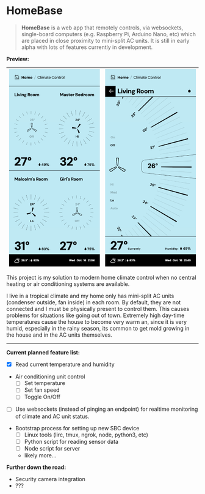 # HomeBase

> **HomeBase** is a web app that remotely controls, via websockets, single-board computers (e.g. Raspberry Pi, Arduino Nano, etc) which are placed in close proximity to mini-split AC units. It is still in early alpha with lots of features currently in development.

**Preview:**

|![Dashboard](/public/dashboard.png)|![Room](/public/room.png)|
|-|-|

This project is my solution to modern home climate control when no central heating or air conditioning systems are available. 

I live in a tropical climate and my home only has mini-split AC units (condenser outside, fan inside) in each room. By default, they are not connected and I must be physically present to control them. This causes problems for situations like going out of town. Extremely high day-time temperatures cause the house to become very warm an, since it is very humid, especially in the rainy season, its common to get mold growing in the house and in the AC units themselves.

---

**Current planned feature list:**

- [x] Read current temperature and humidity
- Air conditioning unit control
  - [ ] Set temperature
  - [ ] Set fan speed
  - [ ] Toggle On/Off
- [ ] Use websockets (instead of pinging an endpoint) for realtime monitoring of climate and AC unit status.
- Bootstrap process for setting up new SBC device
  - [ ] Linux tools (lirc, tmux, ngrok, node, python3, etc)
  - [ ] Python script for reading sensor data
  - [ ] Node script for server
  - likely more...

**Further down the road:**

- Security camera integration
- ???
